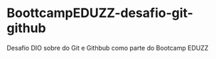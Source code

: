 # BoottcampEDUZZ-desafio-git-github
Desafio DIO sobre do Git e Githbub como parte do Bootcamp EDUZZ
